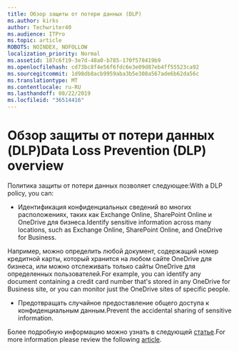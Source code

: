 ```yaml
---
title: Обзор защиты от потери данных (DLP)
ms.author: kirks
author: Techwriter40
ms.audience: ITPro
ms.topic: article
ROBOTS: NOINDEX, NOFOLLOW
localization_priority: Normal
ms.assetid: 187c6f19-3e7d-48a0-b785-170f578419b9
ms.openlocfilehash: cd73bc8f4e56f6fdc6e3e09d87eb4ff55523ca92
ms.sourcegitcommit: 1d98db8acb9959aba3b5e308a567ade6b62da56c
ms.translationtype: MT
ms.contentlocale: ru-RU
ms.lasthandoff: 08/22/2019
ms.locfileid: "36514416"
---
```

# <a name="data-loss-prevention-dlp-overview"></a><span data-ttu-id="6f1cc-102">Обзор защиты от потери данных (DLP)</span><span class="sxs-lookup"><span data-stu-id="6f1cc-102">Data Loss Prevention (DLP) overview</span></span>

<span data-ttu-id="6f1cc-103">Политика защиты от потери данных позволяет следующее:</span><span class="sxs-lookup"><span data-stu-id="6f1cc-103">With a DLP policy, you can:</span></span>

- <span data-ttu-id="6f1cc-104">Идентификация конфиденциальных сведений во многих расположениях, таких как Exchange Online, SharePoint Online и OneDrive для бизнеса.</span><span class="sxs-lookup"><span data-stu-id="6f1cc-104">Identify sensitive information across many locations, such as Exchange Online, SharePoint Online, and OneDrive for Business.</span></span>


<span data-ttu-id="6f1cc-105">Например, можно определить любой документ, содержащий номер кредитной карты, который хранится на любом сайте OneDrive для бизнеса, или можно отслеживать только сайты OneDrive для определенных пользователей.</span><span class="sxs-lookup"><span data-stu-id="6f1cc-105">For example, you can identify any document containing a credit card number that's stored in any OneDrive for Business site, or you can monitor just the OneDrive sites of specific people.</span></span>

- <span data-ttu-id="6f1cc-106">Предотвращать случайное предоставление общего доступа к конфиденциальным данным.</span><span class="sxs-lookup"><span data-stu-id="6f1cc-106">Prevent the accidental sharing of sensitive information.</span></span>


<span data-ttu-id="6f1cc-107">Более подробную информацию можно узнать в следующей [статье](https://docs.microsoft.com/office365/securitycompliance/data-loss-prevention-policies).</span><span class="sxs-lookup"><span data-stu-id="6f1cc-107">For more information please review the following [article](https://docs.microsoft.com/office365/securitycompliance/data-loss-prevention-policies).</span></span>

